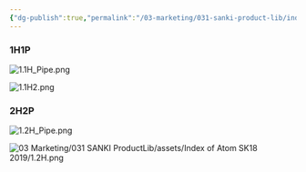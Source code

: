 ```yaml
---
{"dg-publish":true,"permalink":"/03-marketing/031-sanki-product-lib/index-of-atom-sk-18-2019/","tags":["SKProductLib"]}
---
```



### 1H1P

![1.1H_Pipe.png](/img/user/03%20Marketing/031%20SANKI%20ProductLib/assets/Index%20of%20Atom%20SK18%202019/1.1H_Pipe.png)

![1.1H2.png](/img/user/03%20Marketing/031%20SANKI%20ProductLib/assets/Index%20of%20Atom%20SK18%202019/1.1H2.png)
### 2H2P

![1.2H_Pipe.png](/img/user/03%20Marketing/031%20SANKI%20ProductLib/assets/Index%20of%20Atom%20SK18%202019/1.2H_Pipe.png)

![03 Marketing/031 SANKI ProductLib/assets/Index of Atom SK18 2019/1.2H.png](/img/user/03%20Marketing/031%20SANKI%20ProductLib/assets/Index%20of%20Atom%20SK18%202019/1.2H.png)